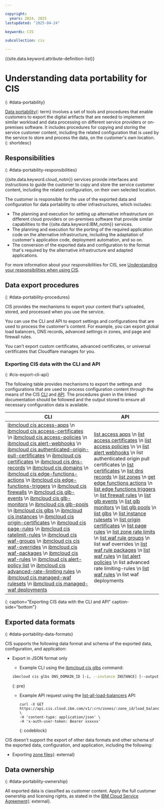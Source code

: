 ```yaml
---

copyright:
  years: 2024, 2025
lastupdated: "2025-04-24"

keywords: CIS

subcollection: cis

---
```


{{site.data.keyword.attribute-definition-list}}

# Understanding data portability for CIS
{: #data-portability}

[Data portability](#x2113280){: term} involves a set of tools and procedures that enable customers to export the digital artifacts that are needed to implement similar workload and data processing on different service providers or on-premises software. It includes procedures for copying and storing the service customer content, including the related configuration that is used by the service to store and process the data, on the customer's own location.
{: shortdesc}

## Responsibilities
{: #data-portability-responsibilities}

{{site.data.keyword.cloud_notm}} services provide interfaces and instructions to guide the customer to copy and store the service customer content, including the related configuration, on their own selected location.

The customer is responsible for the use of the exported data and configuration for data portability to other infrastructures, which includes:

- The planning and execution for setting up alternative infrastructure on different cloud providers or on-premises software that provide similar capabilities to the {{site.data.keyword.IBM_notm}} services.
- The planning and execution for the porting of the required application code on the alternative infrastructure, including the adaptation of customer's application code, deployment automation, and so on.
- The conversion of the exported data and configuration to the format that's required by the alternative infrastructure and adapted applications.

For more information about your responsibilities for CIS, see [Understanding your responsibilities when using CIS](/docs/cis?topic=cis-responsibilities-cis).

## Data export procedures
{: #data-portability-procedures}

CIS provides the mechanisms to export your content that's uploaded, stored, and processed when you use the service.

You can use the CLI and API to export settings and configurations that are used to process the customer's content. For example, you can export global load balancers, DNS records, advanced settings in zones, and page and firewall rules.

You can't export custom certificates, advanced certificates, or universal certificates that Cloudflare manages for you.

### Exporting CIS data with the CLI and API
{: #cis-export-cli-api}

The following table provides mechanisms to export the settings and configurations that are used to process configuration content through the means of the CIS [CLI](/docs/cis?topic=cis-cis-cli) and [API](/apidocs/cis). The procedures given in the linked documentation should be followed and the output stored to ensure all necessary configuration data is available.

| CLI  | API |
|--------------------|-------------------------|
| [ibmcloud cis access-apps](/docs/cis?topic=cis-cis-cli#access-apps) \n [ibmcloud cis access-certificates](/docs/cis?topic=cis-cis-cli#access-certificates) \n [ibmcloud cis access-policies](/docs/cis?topic=cis-cis-cli#access-policies) \n [ibmcloud cis alert-webhooks](/docs/cis?topic=cis-cis-cli#list-alert-webhooks) \n  [ibmcloud cis authenticated-origin-pull-certificates](/docs/cis?topic=cis-cis-cli#show-authenticated-origin-pull-certificates) \n [ibmcloud cis certificates](/docs/cis?topic=cis-cis-cli#list-cert) \n [ibmcloud cis dns-records](/docs/cis?topic=cis-cis-cli#list-dns-records) \n [ibmcloud cis domains](/docs/cis?topic=cis-cis-cli#list-domain) \n [ibmcloud cis edge-functions-actions](/docs/cis?topic=cis-cis-cli#list-edge-functions-actions) \n [ibmcloud cis edge-functions-triggers](/docs/cis?topic=cis-cis-cli#list-edge-functions-triggers) \n [ibmcloud cis firewalls](/docs/cis?topic=cis-cis-cli#list-firewall) \n [ibmcloud cis glb-events](/docs/cis?topic=cis-cis-cli#get-glb-events) \n  [ibmcloud cis glb-monitors](/docs/cis?topic=cis-cis-cli#list-glb-monitors) \n [ibmcloud cis glb-pools](/docs/cis?topic=cis-cis-cli#list-glb-pools) \n [ibmcloud cis glbs](/docs/cis?topic=cis-cis-cli#list-glb) \n [ibmcloud cis instances](/docs/cis?topic=cis-cis-cli#list-cis-service-instances) \n [ibmcloud cis origin-certificates](/docs/cis?topic=cis-cis-cli#origin-certificates) \n [ibmcloud cis page-rules](/docs/cis?topic=cis-cis-cli#page-rules) \n [ibmcloud cis ratelimit-rules](/docs/cis?topic=cis-cis-cli#list-ratelimit-rules) \n [ibmcloud cis waf-groups](/docs/cis?topic=cis-cis-cli#list-waf-groups) \n [ibmcloud cis cis waf-overrides](/docs/cis?topic=cis-cis-cli#list-waf-overrides) \n [ibmcloud cis waf-packages](/docs/cis?topic=cis-cis-cli#list-waf-packages) \n [ibmcloud cis waf-rules](/docs/cis?topic=cis-cis-cli#list-waf-rules) \n [ibmcloud cis alert-policy list](/docs/cis?topic=cis-cis-cli#list-alert-policies) \n [ibmcloud cis advanced-rate-limiting rules](/docs/cis?topic=cis-cis-cli#list-rules) \n [ibmcloud cis managed-waf rulesets](/docs/cis?topic=cis-cis-cli#list-rulesets) \n [ibmcloud cis managed-waf deployments](/docs/cis?topic=cis-cis-cli#list-deployments) | [list access apps](/apidocs/cis#list-access-applications) \n [list access certificates](/apidocs/cis#list-access-certificates) \n [list access policies](/apidocs/cis#list-access-policies) \n   \n [list alert webhooks](/apidocs/cis#list-alert-webhooks) \n list authenticated origin pull certificates \n [list certificates](/apidocs/cis#list-certificates) \n [list dns records](/apidocs/cis#list-all-dns-records) \n [list zones](/apidocs/cis#list-zones) \n [get edge functions actions](/apidocs/cis#list-edge-functions-actions) \n [list edge functions triggers](/apidocs/cis#list-edge-functions-triggers) \n [list firewall rules](/apidocs/cis#listallfirewallrules) \n  [list glb events](/apidocs/cis#get-load-balancer-events) \n [list glb monitors](/apidocs/cis#list-all-load-balancer-monitors) \n [list glb pools](/apidocs/cis#list-all-load-balancer-pools) \n [list glbs](/apidocs/cis#list-all-load-balancers) \n [list instance rulesets](/apidocs/cis#get-instance-rulesets) \n [list origin certificates](/apidocs/cis#list-origin-certificates) \n [list page rules](/apidocs/cis#list-page-rules) \n [list zone rate limits](/apidocs/cis#list-all-zone-rate-limits) \n [list waf rule groups](/apidocs/cis#list-waf-rule-groups) \n list waf overrides \n [list waf rule packages](/apidocs/cis#list-waf-packages) \n [list waf rules](/apidocs/cis#list-waf-rules) \n [list alert policies](/apidocs/cis#list-alert-policies) \n list advanced rate limiting-rules \n [list waf rules](/apidocs/cis#list-waf-rules) \n list waf deployments |
{: caption="Exporting CIS data with the CLI and API" caption-side="bottom"}

## Exported data formats
{: #data-portability-data-formats}

CIS supports the following data format and schema of the exported data, configuration, and application:

* Export in JSON format only

   * Example CLI using the [ibmcloud cis glbs](/docs/cis?topic=cis-cis-cli#list-glb) command:

   ```sh
   ibmcloud cis glbs DNS_DOMAIN_ID [-i, --instance INSTANCE] [--output FORMAT]
   ```
   {: pre}

   * Example API request using the [list-all-load-balancers](/apidocs/cis#list-all-load-balancers) API:

      ```curl
      curl -X GET https://api.cis.cloud.ibm.com/v1/:crn/zones/:zone_id/load_balancers \
      -H 'content-type: application/json' \
      -H 'x-auth-user-token: Bearer xxxxxx'
      ```
      {: codeblock}

CIS doesn't support the export of other data formats and other schema of the exported data, configuration, and application, including the following:

* Exporting [zone files](https://en.wikipedia.org/wiki/Zone_file){: external}

## Data ownership
{: #data-portability-ownership}

All exported data is classified as customer content. Apply the full customer ownership and licensing rights, as stated in the [IBM Cloud Service Agreement](https://www.ibm.com/support/customer/csol/terms/?id=Z126-6304_WS){: external}.
